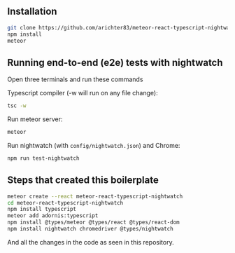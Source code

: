 ## Installation

```bash
git clone https://github.com/arichter83/meteor-react-typescript-nightwatch.git
npm install
meteor
```

## Running end-to-end (e2e) tests with nightwatch

Open three terminals and run these commands

Typescript compiler (-w will run on any file change):
```bash
tsc -w
```

Run meteor server:
```bash
meteor
```

Run nightwatch (with ```config/nightwatch.json```) and Chrome:
```bash
npm run test-nightwatch
```

## Steps that created this boilerplate

```bash
meteor create --react meteor-react-typescript-nightwatch
cd meteor-react-typescript-nightwatch
npm install typescript
meteor add adornis:typescript
npm install @types/meteor @types/react @types/react-dom
npm install nightwatch chromedriver @types/nightwatch
```

And all the changes in the code as seen in this repository.

